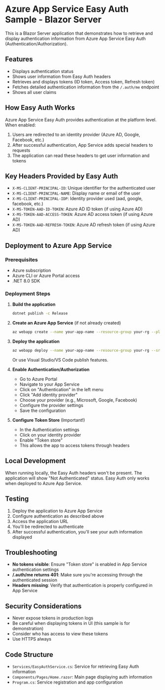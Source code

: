 # Azure App Service Easy Auth Sample - Blazor Server

This is a Blazor Server application that demonstrates how to retrieve and display authentication information from Azure App Service Easy Auth (Authentication/Authorization).

## Features

- Displays authentication status
- Shows user information from Easy Auth headers
- Retrieves and displays tokens (ID token, Access token, Refresh token)
- Fetches detailed authentication information from the `/.auth/me` endpoint
- Shows all user claims

## How Easy Auth Works

Azure App Service Easy Auth provides authentication at the platform level. When enabled:

1. Users are redirected to an identity provider (Azure AD, Google, Facebook, etc.)
2. After successful authentication, App Service adds special headers to requests
3. The application can read these headers to get user information and tokens

## Key Headers Provided by Easy Auth

- `X-MS-CLIENT-PRINCIPAL-ID`: Unique identifier for the authenticated user
- `X-MS-CLIENT-PRINCIPAL-NAME`: Display name or email of the user
- `X-MS-CLIENT-PRINCIPAL-IDP`: Identity provider used (aad, google, facebook, etc.)
- `X-MS-TOKEN-AAD-ID-TOKEN`: Azure AD ID token (if using Azure AD)
- `X-MS-TOKEN-AAD-ACCESS-TOKEN`: Azure AD access token (if using Azure AD)
- `X-MS-TOKEN-AAD-REFRESH-TOKEN`: Azure AD refresh token (if using Azure AD)

## Deployment to Azure App Service

### Prerequisites

- Azure subscription
- Azure CLI or Azure Portal access
- .NET 8.0 SDK

### Deployment Steps

1. **Build the application**
   ```bash
   dotnet publish -c Release
   ```

2. **Create an Azure App Service** (if not already created)
   ```bash
   az webapp create --name your-app-name --resource-group your-rg --plan your-plan
   ```

3. **Deploy the application**
   ```bash
   az webapp deploy --name your-app-name --resource-group your-rg --src-path ./bin/Release/net8.0/publish/
   ```

   Or use Visual Studio/VS Code publish features.

4. **Enable Authentication/Authorization**
   - Go to Azure Portal
   - Navigate to your App Service
   - Click on "Authentication" in the left menu
   - Click "Add identity provider"
   - Choose your provider (e.g., Microsoft, Google, Facebook)
   - Configure the provider settings
   - Save the configuration

5. **Configure Token Store** (Important!)
   - In the Authentication settings
   - Click on your identity provider
   - Enable "Token store"
   - This allows the app to access tokens through headers

## Local Development

When running locally, the Easy Auth headers won't be present. The application will show "Not Authenticated" status. Easy Auth only works when deployed to Azure App Service.

## Testing

1. Deploy the application to Azure App Service
2. Configure authentication as described above
3. Access the application URL
4. You'll be redirected to authenticate
5. After successful authentication, you'll see your auth information displayed

## Troubleshooting

- **No tokens visible**: Ensure "Token store" is enabled in App Service authentication settings
- **/.auth/me returns 401**: Make sure you're accessing through the authenticated session
- **Headers missing**: Verify that authentication is properly configured in App Service

## Security Considerations

- Never expose tokens in production logs
- Be careful when displaying tokens in UI (this sample is for demonstration)
- Consider who has access to view these tokens
- Use HTTPS always

## Code Structure

- `Services/EasyAuthService.cs`: Service for retrieving Easy Auth information
- `Components/Pages/Home.razor`: Main page displaying auth information
- `Program.cs`: Service registration and app configuration